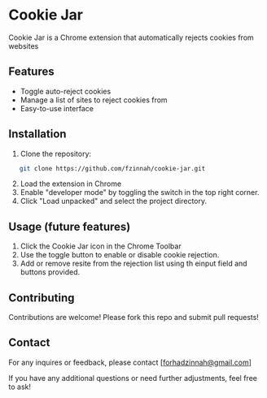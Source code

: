 # Cookie Jar

Cookie Jar is a Chrome extension that automatically rejects cookies from websites

## Features
- Toggle auto-reject cookies
- Manage a list of sites to reject cookies from
- Easy-to-use interface

## Installation
1. Clone the repository: 
```bash
   git clone https://github.com/fzinnah/cookie-jar.git
```
2. Load the extension in Chrome
3. Enable "developer mode" by toggling the switch in the top right corner.
4. Click "Load unpacked" and select the project directory.

## Usage (future features)
1. Click the Cookie Jar icon in the Chrome Toolbar
2. Use the toggle button to enable or disable cookie rejection.
3. Add or remove resite from the rejection list using th einput field and buttons provided. 

## Contributing
Contributions are welcome! Please fork this repo and submit pull requests!

## Contact
For any inquires or feedback, please contact [forhadzinnah@gmail.com]

If you have any additional questions or need further adjustments, feel free to ask!